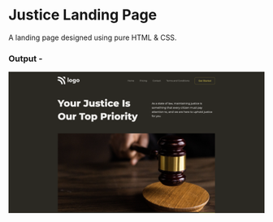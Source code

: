 # Justice Landing Page

A landing page designed using pure HTML & CSS.

### Output -

![Output Image](./Output.png)